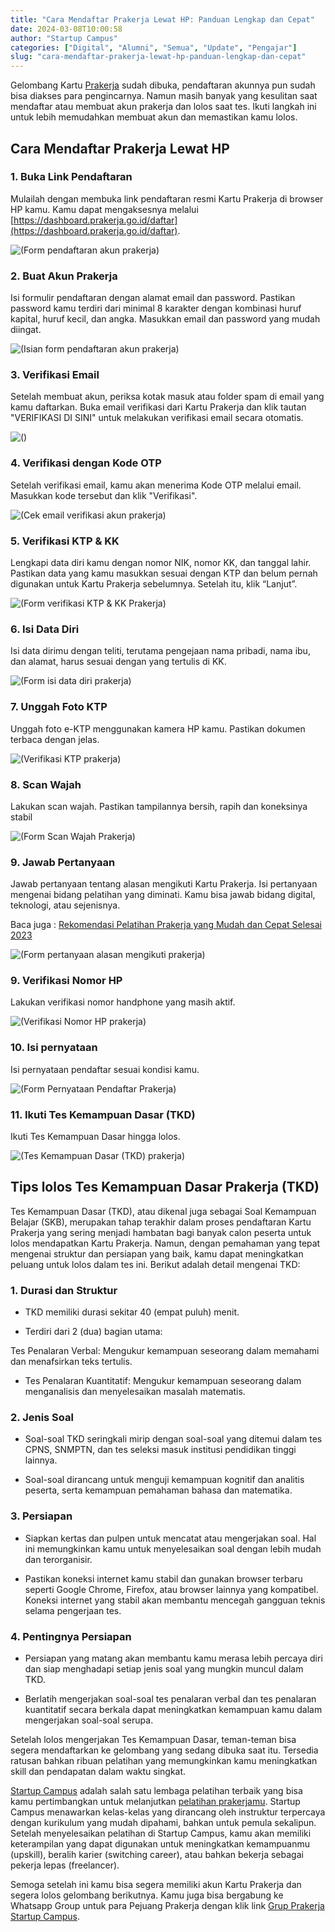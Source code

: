 ```yaml
---
title: "Cara Mendaftar Prakerja Lewat HP: Panduan Lengkap dan Cepat"
date: 2024-03-08T10:00:58
author: "Startup Campus"
categories: ["Digital", "Alumni", "Semua", "Update", "Pengajar"]
slug: "cara-mendaftar-prakerja-lewat-hp-panduan-lengkap-dan-cepat"
---
```


Gelombang Kartu [Prakerja](https://dashboard.prakerja.go.id/) sudah dibuka, pendaftaran akunnya pun sudah bisa diakses para pengincarnya. Namun masih banyak yang kesulitan saat mendaftar atau membuat akun prakerja dan lolos saat tes. Ikuti langkah ini untuk lebih memudahkan membuat akun dan memastikan kamu lolos.

## Cara Mendaftar Prakerja Lewat HP

### 1. Buka Link Pendaftaran

Mulailah dengan membuka link pendaftaran resmi Kartu Prakerja di browser HP kamu. Kamu dapat mengaksesnya melalui [https://dashboard.prakerja.go.id/daftar](https://dashboard.prakerja.go.id/daftar).

![(Form pendaftaran akun prakerja)](/uploads/2024/03/photo1709884547-473x1024.jpeg)

### 2. Buat Akun Prakerja

Isi formulir pendaftaran dengan alamat email dan password. Pastikan password kamu terdiri dari minimal 8 karakter dengan kombinasi huruf kapital, huruf kecil, dan angka. Masukkan email dan password yang mudah diingat.

![(Isian form pendaftaran akun prakerja)](/uploads/2024/03/photo1709884547-2-473x1024.jpg)

### 3. Verifikasi Email

Setelah membuat akun, periksa kotak masuk atau folder spam di email yang kamu daftarkan. Buka email verifikasi dari Kartu Prakerja dan klik tautan "VERIFIKASI DI SINI" untuk melakukan verifikasi email secara otomatis.

![()](/uploads/2024/03/photo1709884547-2-1-565x1024.jpeg)

### 4. Verifikasi dengan Kode OTP

Setelah verifikasi email, kamu akan menerima Kode OTP melalui email. Masukkan kode tersebut dan klik "Verifikasi".

![(Cek email verifikasi akun prakerja)](/uploads/2024/03/photo1709884547-7-559x1024.jpeg)

### 5. Verifikasi KTP & KK

Lengkapi data diri kamu dengan nomor NIK, nomor KK, dan tanggal lahir. Pastikan data yang kamu masukkan sesuai dengan KTP dan belum pernah digunakan untuk Kartu Prakerja sebelumnya. Setelah itu, klik “Lanjut”.

![(Form verifikasi KTP & KK Prakerja)](https://lh7-us.googleusercontent.com/bRcnLMg76PG60xcRcwmbhDA9qXpNN7mguqoUYhPYKrlV8rIWiVGy-AHuBkb5YnnHd5jZGgiqbfzdTWGaEmhpS4-YTQMtaHyZ91q0vRZd48onmRPC-gqZxdZUMswphkI8CtUth1zRUphReUwrLkX4WYM)

### 6. Isi Data Diri

Isi data dirimu dengan teliti, terutama pengejaan nama pribadi, nama ibu, dan alamat, harus sesuai dengan yang tertulis di KK.

![(Form isi data diri prakerja)](https://lh7-us.googleusercontent.com/mwBUHYRfKRNNSduE3M_RpMiTmMV12g9NO78vKED6yfDGO6iDMwO356iZVHb3ttS7ZlcntzErNjSz6-m9cvDRzD-Qd2ihV41fdCQE8p_ip9NoQF2lA8Fie1yVsgIljd5yWOw7XTIFhQW8fZfkCPNDhrg)

### 7. Unggah Foto KTP

Unggah foto e-KTP menggunakan kamera HP kamu. Pastikan dokumen terbaca dengan jelas.

![(Verifikasi KTP prakerja)](https://lh7-us.googleusercontent.com/OXojmvmkFFiZjXdvogDn44rjlhubOA5-wwm_BbC_14TYqzP6hOJDKcBtLdD4VYMjXc9Syz-ZUku95Zksvk5S3gv3VKdGBuKZFoKWKoV4gMBlsVNw507uTGxA_nJba0SDNaenudCoMgXsmIC9MB5m3lE)

### 8. Scan Wajah

Lakukan scan wajah. Pastikan tampilannya bersih, rapih dan koneksinya stabil

![(Form Scan Wajah Prakerja)](https://lh7-us.googleusercontent.com/fWMT8pEg3SSs_o1S0GTVkOd1sGqYckPOjT9UVjvjbHUrdpHoQFbMHOVYcw0xBAYw3EI6OUW91105fWwCn_j1FhzAlQH17nUhW4Qkn1rLZn6zkuOtJhxsx7JmEYIjT6E5Bia2Dzt4DUXQaFbKAi_Kfk0)

### 9. Jawab Pertanyaan 

Jawab pertanyaan tentang alasan mengikuti Kartu Prakerja. Isi pertanyaan mengenai bidang pelatihan yang diminati. Kamu bisa jawab bidang digital, teknologi, atau sejenisnya. 

Baca juga : [Rekomendasi Pelatihan Prakerja yang Mudah dan Cepat Selesai 2023 ](https://startupcampus.id/blog/rekomendasi-pelatihan-prakerja-yang-mudah-dan-cepat-selesai-2023/)

![(Form pertanyaan alasan mengikuti prakerja)](https://lh7-us.googleusercontent.com/chGNA0CuQrTV62-n2qznjEu3GOBqFQOnugLy8q6aoprbq6BqB8NqzSROQNkVOxF2vnbIsYi842nFnoSGSL3Jaw0_rpkXivslNZ_RlTyJnkf799exF2KAXIGIlbSgbYnGV4Z1tvoIoWnqeyfMpJzQl9A)

### 9. Verifikasi Nomor HP

Lakukan verifikasi nomor handphone yang masih aktif.

![(Verifikasi Nomor HP prakerja)](https://lh7-us.googleusercontent.com/LQ7rwCHrxy60vpNhthkM9YfTMGIlujsF9DM9HZ5kkiY5JJjRHOW0oamMZj8CAs5wviN4B7J35Wash0DtfaGK2_eYVUbpy0WtyE1Dxh8ruPG6xYtdpk6Y17wj2NoUtQXxG9dCvd8OmaoXhK3gXcWUFQ0)

### 10. Isi pernyataan

Isi pernyataan pendaftar sesuai kondisi kamu.

![(Form Pernyataan Pendaftar Prakerja)](https://lh7-us.googleusercontent.com/YhXQswpDEghiwCQfRC0Wh8gJEajnxcQYh4H5flwSBZ9YvkkI0WbQshYjKwBDCM3rOikxDYfNtw4nK4DeESInOWReVvwzl1w8t4NlTAXLzT_0lRQ9EWHIwZRPyhceoKyTVjZxZtWvXJ-X4-Ezpwk8S8I)

### 11. Ikuti Tes Kemampuan Dasar (TKD)

Ikuti Tes Kemampuan Dasar hingga lolos.

![(Tes Kemampuan Dasar (TKD) prakerja)](https://lh7-us.googleusercontent.com/TCndeUz6QQE6RUet_mTlgquWNyIlXDWfHSJLqweLsE-bDqpxe_M2Ge7RovqetmgFHJgh8I22o5P7HugC_iXjhcB9N3Na2-ps1AQdLtl7clpL2hpmW4Dk7g6ta3MfT6wkv5O1ciPFmPB6X300h3Wo2fA)

## Tips lolos Tes Kemampuan Dasar Prakerja (TKD)

Tes Kemampuan Dasar (TKD), atau dikenal juga sebagai Soal Kemampuan Belajar (SKB), merupakan tahap terakhir dalam proses pendaftaran Kartu Prakerja yang sering menjadi hambatan bagi banyak calon peserta untuk lolos mendapatkan Kartu Prakerja. Namun, dengan pemahaman yang tepat mengenai struktur dan persiapan yang baik, kamu dapat meningkatkan peluang untuk lolos dalam tes ini. Berikut adalah detail mengenai TKD:

### 1. Durasi dan Struktur

- TKD memiliki durasi sekitar 40 (empat puluh) menit.

- Terdiri dari 2 (dua) bagian utama:

Tes Penalaran Verbal: Mengukur kemampuan seseorang dalam memahami dan menafsirkan teks tertulis.

- Tes Penalaran Kuantitatif: Mengukur kemampuan seseorang dalam menganalisis dan menyelesaikan masalah matematis.

### 2. Jenis Soal

- Soal-soal TKD seringkali mirip dengan soal-soal yang ditemui dalam tes CPNS, SNMPTN, dan tes seleksi masuk institusi pendidikan tinggi lainnya.

- Soal-soal dirancang untuk menguji kemampuan kognitif dan analitis peserta, serta kemampuan pemahaman bahasa dan matematika.

### 3. Persiapan

- Siapkan kertas dan pulpen untuk mencatat atau mengerjakan soal. Hal ini memungkinkan kamu untuk menyelesaikan soal dengan lebih mudah dan terorganisir.

- Pastikan koneksi internet kamu stabil dan gunakan browser terbaru seperti Google Chrome, Firefox, atau browser lainnya yang kompatibel. Koneksi internet yang stabil akan membantu mencegah gangguan teknis selama pengerjaan tes.

### 4. Pentingnya Persiapan

- Persiapan yang matang akan membantu kamu merasa lebih percaya diri dan siap menghadapi setiap jenis soal yang mungkin muncul dalam TKD.

- Berlatih mengerjakan soal-soal tes penalaran verbal dan tes penalaran kuantitatif secara berkala dapat meningkatkan kemampuan kamu dalam mengerjakan soal-soal serupa.

Setelah lolos mengerjakan Tes Kemampuan Dasar, teman-teman bisa segera mendaftarkan ke gelombang yang sedang dibuka saat itu. Tersedia ratusan bahkan ribuan pelatihan yang memungkinkan kamu meningkatkan skill dan pendapatan dalam waktu singkat. 

[Startup Campus](https://startupcampus.id/) adalah salah satu lembaga pelatihan terbaik yang bisa kamu pertimbangkan untuk melanjutkan [pelatihan prakerjamu](https://startupcampus.id/prakerja). Startup Campus menawarkan kelas-kelas yang dirancang oleh instruktur terpercaya dengan kurikulum yang mudah dipahami, bahkan untuk pemula sekalipun. Setelah menyelesaikan pelatihan di Startup Campus, kamu akan memiliki keterampilan yang dapat digunakan untuk meningkatkan kemampuanmu (upskill), beralih karier (switching career), atau bahkan bekerja sebagai pekerja lepas (freelancer).

Semoga setelah ini kamu bisa segera memiliki akun Kartu Prakerja dan segera lolos gelombang berikutnya. Kamu juga bisa bergabung ke Whatsapp Group untuk para Pejuang Prakerja dengan klik link [Grup Prakerja Startup Campus](https://chat.whatsapp.com/GmvOhFlpSp79M4F9lm81gg).